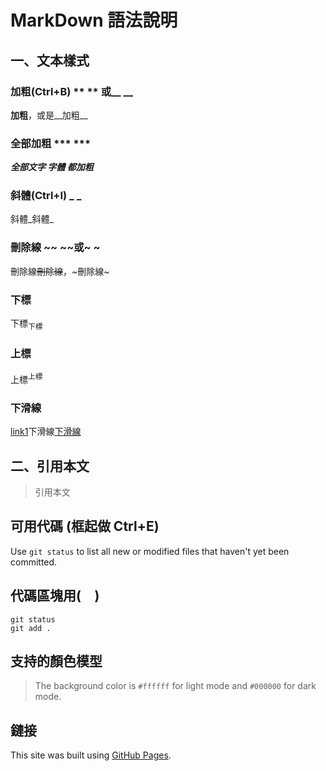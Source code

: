# MarkDown 語法說明
## 一、文本樣式
### 加粗(Ctrl+B) **  ** 或__ __
**加粗**，或是__加粗__
### 全部加粗 ***  ***
***全部文字
字體
都加粗***
### 斜體(Ctrl+I) _ _
斜體_斜體_
### 刪除線 ~~ ~~或~ ~
刪除線~~刪除線~~，~刪除線~
### 下標 <sub>  </sub>
下標<sub>下標</sub>
### 上標 <sup>  </sup>
上標<sup>上標</sup>
### 下滑線 <ins>  </ins> 
[link1](url)下滑線<ins>下滑線</ins> 

## 二、引用本文
> 引用本文
## 可用代碼 (框起做 Ctrl+E)
Use `git status` to list all new or modified files that haven't yet been committed.
## 代碼區塊用(```  ```)
```
git status
git add .
```
## 支持的顏色模型
> The background color is `#ffffff` for light mode and `#000000` for dark mode.

## 鏈接
This site was built using [GitHub Pages](link1).

